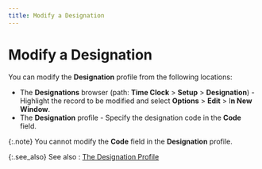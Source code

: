 ```yaml
---
title: Modify a Designation
---
```


# Modify a Designation


You can modify the **Designation**  profile from the following locations:

- The **Designations** browser (path: **Time 
 Clock** > **Setup** > **Designation**) - Highlight the record  to be modified and select **Options**  > **Edit** > I**n 
 New Window**.
- The **Designation** profile - Specify the designation code in the **Code** field.



{:.note}
You cannot modify the **Code**  field in the **Designation** profile.


{:.see_also}
See also
: [The Designation  Profile]({{site.tc_baseurl}}/employees/designations/the_designation_profile.html)
